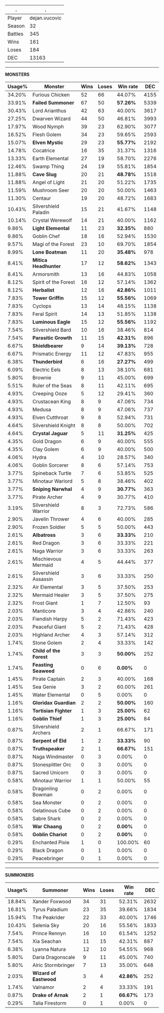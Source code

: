 .|.
|-|-
Player|dejan.vucovic
Season|32
Battles|345
Wins|161
Loses|184
DEC|13163

---
**MONSTERS**

Usage%|Monster|Wins|Loses|Win rate|DEC|
-|-|-|-|-|-|
34.20%|Furious Chicken|52|66|44.07%|4155|
33.91%|**Failed Summoner**|67|50|**57.26%**|5339|
30.43%|Lord Arianthus|42|63|40.00%|3617|
27.25%|Dwarven Wizard|44|50|46.81%|3993|
17.97%|Wood Nymph|39|23|62.90%|3077|
16.52%|Flesh Golem|34|23|59.65%|2593|
15.07%|**Elven Mystic**|29|23|**55.77%**|2192|
14.78%|Cocatrice|16|35|31.37%|1316|
13.33%|Earth Elemental|27|19|58.70%|2276|
12.46%|Swamp Thing|24|19|55.81%|1854|
11.88%|**Cave Slug**|20|21|**48.78%**|1518|
11.88%|Angel of Light|21|20|51.22%|1735|
11.59%|Mushroom Seer|20|20|50.00%|1463|
11.30%|Centaur|19|20|48.72%|1683|
10.43%|Silvershield Paladin|15|21|41.67%|1148|
10.14%|Crystal Werewolf|14|21|40.00%|1162|
9.86%|**Light Elemental**|11|23|**32.35%**|880|
9.86%|Goblin Chef|18|16|52.94%|1530|
9.57%|Magi of the Forest|23|10|69.70%|1854|
8.99%|**Lone Boatman**|11|20|**35.48%**|978|
8.41%|**Mitica Headhunter**|17|12|**58.62%**|1343|
8.41%|Armorsmith|13|16|44.83%|1058|
8.12%|Spirit of the Forest|16|12|57.14%|1362|
8.12%|**Herbalist**|12|16|**42.86%**|1011|
7.83%|**Tower Griffin**|15|12|**55.56%**|1069|
7.83%|Cyclops|13|14|48.15%|1138|
7.83%|Feral Spirit|14|13|51.85%|1138|
7.83%|**Luminous Eagle**|15|12|**55.56%**|1192|
7.54%|Silvershield Bard|10|16|38.46%|814|
7.54%|**Parasitic Growth**|11|15|**42.31%**|896|
6.67%|**Shieldbearer**|9|14|**39.13%**|728|
6.67%|Prismatic Energy|11|12|47.83%|955|
6.38%|**Thunderbird**|6|16|**27.27%**|499|
6.09%|Electric Eels|8|13|38.10%|681|
5.80%|Brownie|9|11|45.00%|699|
5.51%|Ruler of the Seas|8|11|42.11%|695|
4.93%|Creeping Ooze|5|12|29.41%|360|
4.93%|Crustacean King|8|9|47.06%|734|
4.93%|Medusa|8|9|47.06%|737|
4.93%|Elven Cutthroat|9|8|52.94%|731|
4.64%|Silvershield Knight|8|8|50.00%|702|
4.64%|**Crystal Jaguar**|5|11|**31.25%**|425|
4.35%|Gold Dragon|6|9|40.00%|555|
4.35%|Clay Golem|6|9|40.00%|500|
4.06%|Hydra|4|10|28.57%|340|
4.06%|Goblin Sorcerer|8|6|57.14%|753|
3.77%|Spineback Turtle|7|6|53.85%|525|
3.77%|Minotaur Warlord|5|8|38.46%|402|
3.77%|**Sniping Narwhal**|4|9|**30.77%**|363|
3.77%|Pirate Archer|4|9|30.77%|410|
3.19%|Silvershield Warrior|8|3|72.73%|586|
2.90%|Javelin Thrower|4|6|40.00%|285|
2.90%|Frozen Soldier|5|5|50.00%|443|
2.61%|**Albatross**|3|6|**33.33%**|210|
2.61%|Red Dragon|3|6|33.33%|221|
2.61%|Naga Warrior|3|6|33.33%|263|
2.61%|Mischievous Mermaid|4|5|44.44%|377|
2.61%|Silvershield Assassin|3|6|33.33%|250|
2.32%|Air Elemental|3|5|37.50%|253|
2.32%|Mermaid Healer|3|5|37.50%|275|
2.32%|Frost Giant|1|7|12.50%|93|
2.03%|Manticore|3|4|42.86%|240|
2.03%|Fiendish Harpy|5|2|71.43%|423|
2.03%|Peaceful Giant|5|2|71.43%|428|
2.03%|Highland Archer|4|3|57.14%|312|
1.74%|Stone Golem|2|4|33.33%|142|
1.74%|**Child of the Forest**|3|3|**50.00%**|252|
1.74%|**Feasting Seaweed**|0|6|**0.00%**|0|
1.45%|Pirate Captain|2|3|40.00%|168|
1.45%|Sea Genie|3|2|60.00%|261|
1.45%|Water Elemental|0|5|0.00%|0|
1.16%|**Gloridax Guardian**|2|2|**50.00%**|160|
1.16%|**Tortisian Fighter**|1|3|**25.00%**|62|
1.16%|**Goblin Thief**|1|3|**25.00%**|84|
0.87%|Silvershield Archers|2|1|66.67%|171|
0.87%|**Serpent of Eld**|1|2|**33.33%**|90|
0.87%|**Truthspeaker**|2|1|**66.67%**|151|
0.87%|Naga Windmaster|0|3|0.00%|0|
0.87%|Stonesplitter Orc|0|3|0.00%|0|
0.87%|Sacred Unicorn|0|3|0.00%|0|
0.58%|Minotaur Warrior|1|1|50.00%|55|
0.58%|Dragonling Bowman|0|2|0.00%|0|
0.58%|Sea Monster|0|2|0.00%|0|
0.58%|Gelatinous Cube|0|2|0.00%|0|
0.58%|Sabre Shark|0|2|0.00%|0|
0.58%|**War Chaang**|0|2|**0.00%**|0|
0.58%|**Goblin Chariot**|0|2|**0.00%**|0|
0.29%|Enchanted Pixie|1|0|100.00%|60|
0.29%|Black Dragon|0|1|0.00%|0|
0.29%|Peacebringer|0|1|0.00%|0|

---
**SUMMONERS**

Usage%|Summoner|Wins|Loses|Win rate|DEC|
-|-|-|-|-|-|
18.84%|Xander Foxwood|34|31|52.31%|2632|
16.81%|Tyrus Paladium|23|35|39.66%|1834|
15.94%|The Peakrider|22|33|40.00%|1746|
10.43%|Selenia Sky|20|16|55.56%|1833|
7.54%|Prince Rennyn|16|10|61.54%|1252|
7.54%|Xia Seachan|11|15|42.31%|887|
6.38%|Lyanna Natura|12|10|54.55%|968|
5.80%|Daria Dragonscale|9|11|45.00%|740|
5.80%|Alric Stormbringer|7|13|35.00%|648|
2.03%|**Wizard of Eastwood**|3|4|**42.86%**|252|
1.74%|Valnamor|2|4|33.33%|191|
0.87%|**Drake of Arnak**|2|1|**66.67%**|173|
0.29%|Talia Firestorm|0|1|0.00%|0|
